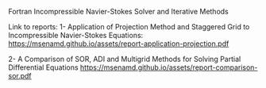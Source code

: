 Fortran Incompressible Navier-Stokes Solver and Iterative Methods

Link to reports:
1- Application of Projection Method and Staggered Grid to Incompressible Navier-Stokes Equations: 
https://msenamd.github.io/assets/report-application-projection.pdf

2- A Comparison of SOR, ADI and Multigrid Methods for Solving Partial Differential Equations
https://msenamd.github.io/assets/report-comparison-sor.pdf
